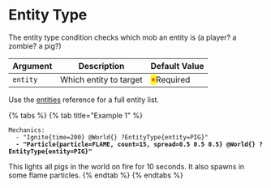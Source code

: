 # Entity Type

The entity type condition checks which mob an entity is (a player? a zombie? a pig?)

| Argument | Description            | Default Value                              |
| -------- | ---------------------- | ------------------------------------------ |
| `entity` | Which entity to target | <mark style="color:red;">\*</mark>Required |

Use the [entities](https://app.gitbook.com/s/IIUkVnlH40vVBzLhWWQ8/references#entities "mention") reference for a full entity list.

{% tabs %}
{% tab title="Example 1" %}
<pre class="language-yaml"><code class="lang-yaml">Mechanics:
  - "Ignite{time=200} @World{} ?EntityType{entity=PIG}"
<strong>  - "Particle{particle=FLAME, count=15, spread=0.5 0.5 0.5} @World{} ?EntityType{entity=PIG}"
</strong></code></pre>

This lights all pigs in the world on fire for 10 seconds. It also spawns in some flame particles.
{% endtab %}
{% endtabs %}



